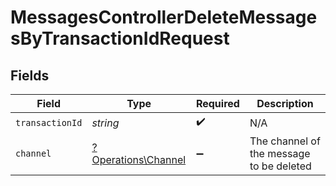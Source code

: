 # MessagesControllerDeleteMessagesByTransactionIdRequest


## Fields

| Field                                                     | Type                                                      | Required                                                  | Description                                               |
| --------------------------------------------------------- | --------------------------------------------------------- | --------------------------------------------------------- | --------------------------------------------------------- |
| `transactionId`                                           | *string*                                                  | :heavy_check_mark:                                        | N/A                                                       |
| `channel`                                                 | [?Operations\Channel](../../Models/Operations/Channel.md) | :heavy_minus_sign:                                        | The channel of the message to be deleted                  |